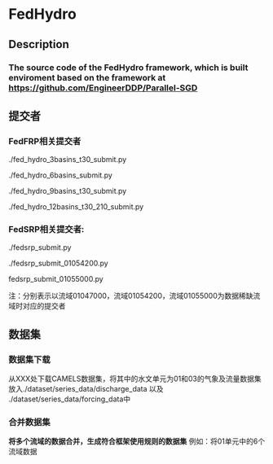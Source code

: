 # FedHydro
## Description

### The source code of the FedHydro framework, which is built enviroment based on the framework at https://github.com/EngineerDDP/Parallel-SGD

## 提交者
### FedFRP相关提交者
  ./fed_hydro_3basins_t30_submit.py
  
  ./fed_hydro_6basins_submit.py
  
  ./fed_hydro_9basins_t30_submit.py
  
  ./fed_hydro_12basins_t30_210_submit.py

### FedSRP相关提交者:
  ./fedsrp_submit.py
  
  ./fedsrp_submit_01054200.py
  
  fedsrp_submit_01055000.py
  
  注：分别表示以流域01047000，流域01054200，流域01055000为数据稀缺流域时对应的提交者
  
## 数据集
### 数据集下载
  从XXX处下载CAMELS数据集，将其中的水文单元为01和03的气象及流量数据集放入./dataset/series_data/discharge_data 以及 ./dataset/series_data/forcing_data中

### 合并数据集
  **将多个流域的数据合并，生成符合框架使用规则的数据集**
  例如：将01单元中的6个流域数据
  
  


